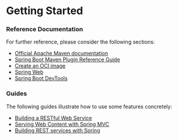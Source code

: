 # Getting Started

### Reference Documentation
For further reference, please consider the following sections:

* [Official Apache Maven documentation](https://maven.apache.org/guides/index.html)
* [Spring Boot Maven Plugin Reference Guide](https://docs.spring.io/spring-boot/docs/3.1.6/maven-plugin/reference/html/)
* [Create an OCI image](https://docs.spring.io/spring-boot/docs/3.1.6/maven-plugin/reference/html/#build-image)
* [Spring Web](https://docs.spring.io/spring-boot/docs/3.1.6/reference/htmlsingle/index.html#web)
* [Spring Boot DevTools](https://docs.spring.io/spring-boot/docs/3.1.6/reference/htmlsingle/index.html#using.devtools)

### Guides
The following guides illustrate how to use some features concretely:

* [Building a RESTful Web Service](https://spring.io/guides/gs/rest-service/)
* [Serving Web Content with Spring MVC](https://spring.io/guides/gs/serving-web-content/)
* [Building REST services with Spring](https://spring.io/guides/tutorials/rest/)


